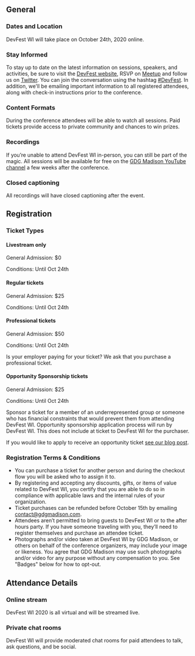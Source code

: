 ## General

### Dates and Location

DevFest WI will take place on October 24th, 2020 online.

### Stay Informed

To stay up to date on the latest information on sessions, speakers, and activities, be sure to visit the [DevFest website](https://devfestwi.com/), RSVP on [Meetup](https://www.meetup.com/gdgmadison/events/261440289/) and follow us on [Twitter](https://twitter.com/devfestwi). You can join the conversation using the hashtag [#DevFest](https://twitter.com/search?q=%23devfest). In addition, we'll be emailing important information to all registered attendees, along with check-in instructions prior to the conference.

### Content Formats

During the conference attendees will be able to watch all sessions. Paid tickets provide access to private community and chances to win prizes.

### Recordings

If you’re unable to attend DevFest WI in-person, you can still be part of the magic. All sessions will be available for free on the [GDG Madison YouTube channel](https://www.youtube.com/channel/UCRTNOvnnESAjg9iILBukeBA) a few weeks after the conference.

### Closed captioning

All recordings will have closed captioning after the event.

## Registration

### Ticket Types

#### **Livestream only**

General Admission: \$0

Conditions: Until Oct 24th

#### **Regular tickets**

General Admission: \$25

Conditions: Until Oct 24th

#### **Professional tickets**

General Admission: \$50

Conditions: Until Oct 24th

Is your employer paying for your ticket? We ask that you purchase a professional ticket.

#### **Opportunity Sponsorship tickets**

General Admission: \$25

Conditions: Until Oct 24th

Sponsor a ticket for a member of an underrepresented group or someone who has financial constraints that would prevent them from attending DevFest WI. Opportunity sponsorship application process will run by DevFest WI. This does not include at ticket to DevFest WI for the purchaser.

If you would like to apply to receive an opportunity ticket [see our blog post](https://devfestwi.com/blog/posts/u0Ml7OYeWutskNd85qTV/).

### Registration Terms & Conditions

- You can purchase a ticket for another person and during the checkout flow you will be asked who to assign it to.
- By registering and accepting any discounts, gifts, or items of value related to DevFest WI, you certify that you are able to do so in compliance with applicable laws and the internal rules of your organization.
- Ticket purchases can be refunded before October 15th by emailing contact@gdgmadison.com.
- Attendees aren’t permitted to bring guests to DevFest WI or to the after hours party. If you have someone traveling with you, they’ll need to register themselves and purchase an attendee ticket.
- Photographs and/or video taken at DevFest WI by GDG Madison, or others on behalf of the conference organizers, may include your image or likeness. You agree that GDG Madison may use such photographs and/or video for any purpose without any compensation to you. See "Badges" below for how to opt-out.

## Attendance Details

### Online stream

DevFest WI 2020 is all virtual and will be streamed live.

### Private chat rooms

DevFest WI will provide moderated chat rooms for paid attendees to talk, ask questions, and be social.
